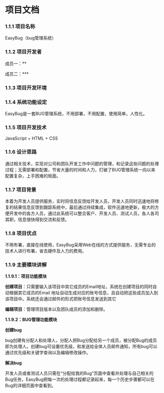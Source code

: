 # 项目文档 #
### 1.1.1	项目名称 ####
EasyBug（bug管理系统）
### 1.1.2	项目开发者 
成员一：**

成员二：***

### 1.1.3	项目开发环境 ###


### 1.1.4	系统功能设定 ###
EasyBug是一套BUG管理系统，不用部署，不用配置，使用简单，人性化。	
### 1.1.5	项目开发技术 ###
JavaScript + HTML + CSS
### 1.1.6	设计思路 ###
通过相关技术，实现对公司和团队开发工作中问题的管理，和记录这些问题的处理过程；无需部署和配置，节省大量的时间和人力，打破了BUG管理系统一向以来配置复杂，上手困难的局面。
### 1.1.7	项目背景 ###
本着为开发人员提供服务，实时将信息反馈给开发人员，开发人员同时迅速地将修复的结果信息反馈到跟踪系统中，最后通过持续集成，软件迅速地更新，极大的方便开发中的各方人员，通过此系统可以整合客户、开发人员、测试人员，各人各司其职，信息很快得到交流和反馈。

### 1.1.8 项目优点 ###
不用布署，直接在线使用，EasyBug采用Web在线的方式提供服务，无需专业的技术人进行布署，省去硬件及人力的费用。

### 1.1.9	主要模块讲解 ###



**1.1.9.1：项目功能模块**


**创建项目**：只需要输入该项目中其它成员的Email地址，系统在创建项目的同时自动根据其它成员的Email 地址自动生成对应的账号信息，且自动把这些成员加入到该项目中。系统还会通过邮件的形式把账号信息发送到其它  

**编辑项目**：管理项目版本以及团队成员的添加和删除。  

**1.1.9.2：BUG管理功能模块**

**创建bug**

bug创建有分配人和处理人，分配人把Bug分配给另一个成员，被分配Bug的成员即为处理人。创建bug可设置优先级，和发送给全体人员邮件通知，所有bug可以通过优先级和关键字查询以及编辑修改操作。

**解决bug**

开发人员或者测试人员只需在“分配给我的Bug”页面中查看并处理与自己相关的Bug任务，EasyBug把每一次的处理过程都记录起来，每一个历史步骤都可以在Bug的详细页面中查看到。
